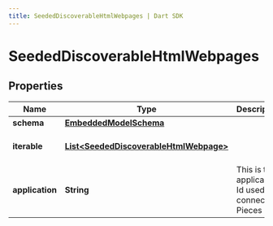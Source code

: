 ```yaml
---
title: SeededDiscoverableHtmlWebpages | Dart SDK
---
```


# SeededDiscoverableHtmlWebpages

## Properties
Name | Type | Description | Notes
------------ | ------------- | ------------- | -------------
**schema** | [**EmbeddedModelSchema**](EmbeddedModelSchema) |  | [optional] 
**iterable** | [**List\<SeededDiscoverableHtmlWebpage\>**](SeededDiscoverableHtmlWebpage) |  | [default to const []]
**application** | **String** | This is the applicaiton Id used to connect to Pieces OS. | 


